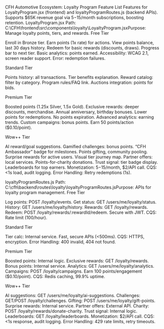 CFH Automotive Ecosystem: Loyalty Program Feature List
Features for LoyaltyProgram.jsx (frontend) and loyaltyProgramRoutes.js (backend APIs). Supports $65K revenue goal via $5-$15/month subscriptions, boosting retention.
LoyaltyProgram.jsx
Path: C:\CFH\frontend\src\components\loyalty\LoyaltyProgram.jsxPurpose: Manage loyalty points, tiers, and rewards.
Free Tier

Enroll in Bronze tier.
Earn points (1x rate) for actions.
View points balance, last 30 days history.
Redeem for basic rewards (discounts, draws).
Progress bar to next tier.
Basic analytics: points earned.
Accessibility: WCAG 2.1, screen reader support.
Error: redemption failures.

Standard Tier

Points history: all transactions.
Tier benefits explanation.
Reward catalog: filter by category.
Program rules/FAQ link.
Auctions integration: points for bids.

Premium Tier

Boosted points (1.25x Silver, 1.5x Gold).
Exclusive rewards: deeper discounts, merchandise.
Annual anniversary, birthday bonuses.
Lower points for redemptions.
No points expiration.
Advanced analytics: earning trends.
Custom campaigns: bonus points.
Earn 50 points/action ($0.10/point).

Wow++ Tier

AI reward/goal suggestions.
Gamified challenges: bonus points.
“CFH Ambassador” badge for milestones.
Points gifting, community pooling.
Surprise rewards for active users.
Visual tier journey map.
Partner offers: local services.
Points-for-charity donations.
Trust signal: tier badge display.
Leaderboards for top earners.
Monetization: $5-$15/month, $2/API call.
CQS: <1s load, audit logging.
Error Handling: Retry redemptions (1s).

loyaltyProgramRoutes.js
Path: C:\cfh\backend\routes\loyalty\loyaltyProgramRoutes.jsPurpose: APIs for loyalty program management.
Free Tier

Log points: POST /loyalty/events.
Get status: GET /users/me/loyalty/status.
History: GET /users/me/loyalty/history.
Rewards: GET /loyalty/rewards.
Redeem: POST /loyalty/rewards/:rewardId/redeem.
Secure with JWT.
CQS: Rate limit (100/hour).

Standard Tier

Tier calc: Internal service.
Fast, secure APIs (<500ms).
CQS: HTTPS, encryption.
Error Handling: 400 invalid, 404 not found.

Premium Tier

Boosted points: Internal logic.
Exclusive rewards: GET /loyalty/rewards.
Bonus points: Internal service.
Analytics: GET /users/me/loyalty/analytics.
Campaigns: POST /loyalty/campaigns.
Earn 100 points/engagement ($0.10/point).
CQS: Redis caching, 99.9% uptime.

Wow++ Tier

AI suggestions: GET /users/me/loyalty/ai-suggestions.
Challenges: GET/POST /loyalty/challenges.
Gifting: POST /users/me/loyalty/gift-points.
Surprise rewards: Internal service.
Partner offers: External API.
Charity: POST /loyalty/rewards/donate-charity.
Trust signal: Internal logic.
Leaderboards: GET /loyalty/leaderboards.
Monetization: $2/API call.
CQS: <1s response, audit logging.
Error Handling: 429 rate limits, retry timeouts.

